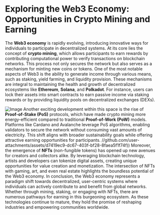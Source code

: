 # Exploring the Web3 Economy: Opportunities in Crypto Mining and Earning
The **Web3 economy** is rapidly evolving, introducing innovative ways for individuals to participate in decentralized systems. At its core lies the concept of **crypto mining**, which allows participants to earn rewards by contributing computational power to verify transactions on blockchain networks. This process not only secures the network but also serves as a mechanism for minting new coins or tokens.
One of the most notable aspects of Web3 is the ability to generate income through various means, such as staking, yield farming, and liquidity provision. These mechanisms are integral to maintaining the health and growth of decentralized ecosystems like **Ethereum**, **Solana**, and **Polkadot**. For instance, users can lock their assets into smart contracts to earn passive income via staking rewards or by providing liquidity pools on decentralized exchanges (DEXs).

![Image](https://github.com/user-attachments/assets/d7419ec9-dc67-403f-bf28-8faea5f1f74f)
Another exciting development within this space is the rise of **Proof-of-Stake (PoS)** protocols, which have made crypto mining more energy-efficient compared to traditional **Proof-of-Work (PoW)** models. Platforms like Cardano and Avalanche leverage PoS algorithms, enabling validators to secure the network without consuming vast amounts of electricity. This shift aligns with broader sustainability goals while offering attractive earning opportunities for participants.
 //github.com/user-attachments/assets/d7419ec9-dc67-403f-bf28-8faea5f1f74f))
Moreover, the emergence of **NFTs** (non-fungible tokens) has opened up new avenues for creators and collectors alike. By leveraging blockchain technology, artists and developers can tokenize digital assets, creating unique opportunities for value creation and monetization. The intersection of NFTs with gaming, art, and even real estate highlights the boundless potential of the Web3 economy.
In conclusion, the Web3 economy represents a paradigm shift towards decentralized, user-centric systems where individuals can actively contribute to and benefit from global networks. Whether through mining, staking, or engaging with NFTs, there are numerous pathways for earning in this burgeoning ecosystem. As these technologies continue to mature, they hold the promise of reshaping industries and empowering communities worldwide.
